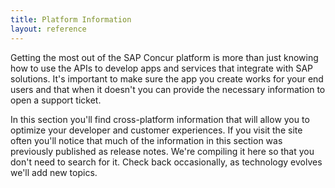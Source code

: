 ```yaml
---
title: Platform Information
layout: reference
---
```


Getting the most out of the SAP Concur platform is more than just knowing how to use the APIs to develop apps and services that integrate with SAP solutions. It's important to make sure the app you create works for your end users and that when it doesn't you can provide the necessary information to open a support ticket.

In this section you'll find cross-platform information that will allow you to optimize your developer and customer experiences. If you visit the site often you'll notice that much of the information in this section was previously published as release notes. We're compiling it here so that you don't need to search for it. Check back occasionally, as technology evolves we'll add new topics.
